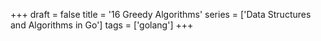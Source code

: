 +++
draft = false
title = '16 Greedy Algorithms'
series = ['Data Structures and Algorithms in Go']
tags = ['golang']
+++
